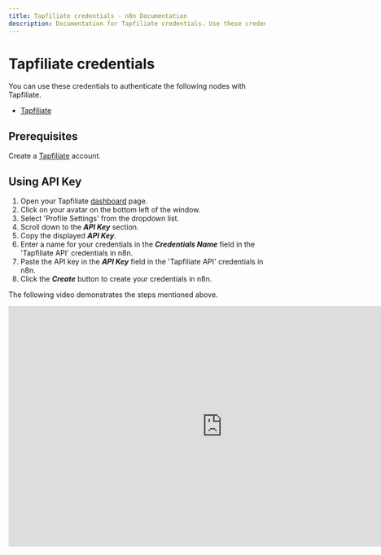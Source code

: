 ```yaml
---
title: Tapfiliate credentials - n8n Documentation
description: Documentation for Tapfiliate credentials. Use these credentials to authenticate Tapfiliate in n8n, a workflow automation platform.
---
```


# Tapfiliate credentials

You can use these credentials to authenticate the following nodes with Tapfiliate.

- [Tapfiliate](/integrations/builtin/app-nodes/n8n-nodes-base.tapfiliate/)

## Prerequisites

Create a [Tapfiliate](https://tapfiliate.com/) account.

## Using API Key

1. Open your Tapfiliate [dashboard](https://app.tapfiliate.com/dashboard/) page.
2. Click on your avatar on the bottom left of the window.
3. Select 'Profile Settings' from the dropdown list.
4. Scroll down to the ***API Key*** section.
5. Copy the displayed ***API Key***.
6. Enter a name for your credentials in the ***Credentials Name*** field in the 'Tapfiliate API' credentials in n8n.
7. Paste the API key in the ***API Key*** field in the 'Tapfiliate API' credentials in n8n.
8. Click the ***Create*** button to create your credentials in n8n.

The following video demonstrates the steps mentioned above.

<div class="video-container">
<iframe width="840" height="472.5" src="https://www.youtube.com/embed/xc8y_ieaepk" frameborder="0" allow="accelerometer; autoplay; clipboard-write; encrypted-media; gyroscope; picture-in-picture" allowfullscreen></iframe>
</div>

